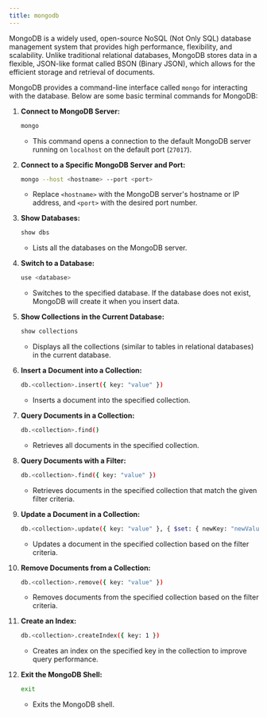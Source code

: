 ```yaml
---
title: mongodb
---
```

MongoDB is a widely used, open-source NoSQL (Not Only SQL) database management system that provides high performance, flexibility, and scalability. Unlike traditional relational databases, MongoDB stores data in a flexible, JSON-like format called BSON (Binary JSON), which allows for the efficient storage and retrieval of documents.

MongoDB provides a command-line interface called `mongo` for interacting with the database. Below are some basic terminal commands for MongoDB:

1. **Connect to MongoDB Server:**
   ```bash
   mongo
   ```
   - This command opens a connection to the default MongoDB server running on `localhost` on the default port (`27017`).

2. **Connect to a Specific MongoDB Server and Port:**
   ```bash
   mongo --host <hostname> --port <port>
   ```
   - Replace `<hostname>` with the MongoDB server's hostname or IP address, and `<port>` with the desired port number.

3. **Show Databases:**
   ```bash
   show dbs
   ```
   - Lists all the databases on the MongoDB server.

4. **Switch to a Database:**
   ```bash
   use <database>
   ```
   - Switches to the specified database. If the database does not exist, MongoDB will create it when you insert data.

5. **Show Collections in the Current Database:**
   ```bash
   show collections
   ```
   - Displays all the collections (similar to tables in relational databases) in the current database.

6. **Insert a Document into a Collection:**
   ```bash
   db.<collection>.insert({ key: "value" })
   ```
   - Inserts a document into the specified collection.

7. **Query Documents in a Collection:**
   ```bash
   db.<collection>.find()
   ```
   - Retrieves all documents in the specified collection.

8. **Query Documents with a Filter:**
   ```bash
   db.<collection>.find({ key: "value" })
   ```
   - Retrieves documents in the specified collection that match the given filter criteria.

9. **Update a Document in a Collection:**
   ```bash
   db.<collection>.update({ key: "value" }, { $set: { newKey: "newValue" } })
   ```
   - Updates a document in the specified collection based on the filter criteria.

10. **Remove Documents from a Collection:**
    ```bash
    db.<collection>.remove({ key: "value" })
    ```
    - Removes documents from the specified collection based on the filter criteria.

11. **Create an Index:**
    ```bash
    db.<collection>.createIndex({ key: 1 })
    ```
    - Creates an index on the specified key in the collection to improve query performance.

12. **Exit the MongoDB Shell:**
    ```bash
    exit
    ```
    - Exits the MongoDB shell.
